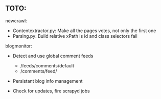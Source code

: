 TOTO:
----

newcrawl:

- Contentextractor.py: Make all the pages votes, not only the first one
- Parsing.py: Build relative xPath is id and class selectors fail

blogmonitor:

- Detect and use global comment feeds

    - /feeds/comments/default
    - /comments/feed/

- Persistant blog info management
- Check for updates, fire scrapyd jobs
